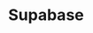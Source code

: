 ---
title: Supabase
description: Supabase provides authentication, data storage, and file storage
---